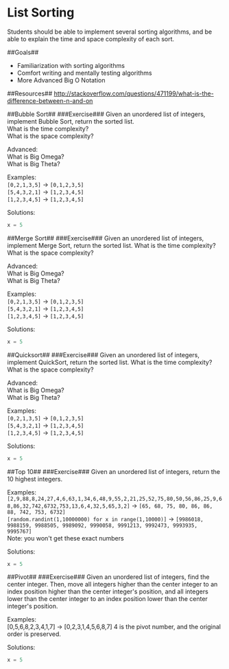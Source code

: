 List Sorting
==============
Students should be able to implement several sorting algorithms, and be able to explain the time and space complexity of each sort.  

##Goals##

* Familiarization with sorting algorithms
* Comfort writing and mentally testing algorithms
* More Advanced Big O Notation

##Resources##
http://stackoverflow.com/questions/471199/what-is-the-difference-between-n-and-on  

##Bubble Sort##
###Exercise###
Given an unordered list of integers, implement Bubble Sort, return the sorted list.  
What is the time complexity?  
What is the space complexity?  

Advanced:  
What is Big Omega?  
What is Big Theta?  

Examples:  
`[0,2,1,3,5]` -> `[0,1,2,3,5]`  
`[5,4,3,2,1]` -> `[1,2,3,4,5]`  
`[1,2,3,4,5]` -> `[1,2,3,4,5]`  


Solutions:  
```python
x = 5
```

##Merge Sort##
###Exercise###
Given an unordered list of integers, implement Merge Sort, return the sorted list.
What is the time complexity?  
What is the space complexity?  

Advanced:  
What is Big Omega?  
What is Big Theta?  


Examples:  
`[0,2,1,3,5]` -> `[0,1,2,3,5]`  
`[5,4,3,2,1]` -> `[1,2,3,4,5]`  
`[1,2,3,4,5]` -> `[1,2,3,4,5]`  

Solutions:  
```python
x = 5
```

##Quicksort##
###Exercise###
Given an unordered list of integers, implement QuickSort, return the sorted list.
What is the time complexity?  
What is the space complexity?  

Advanced:  
What is Big Omega?  
What is Big Theta?  

Examples:  
`[0,2,1,3,5]` -> `[0,1,2,3,5]`  
`[5,4,3,2,1]` -> `[1,2,3,4,5]`  
`[1,2,3,4,5]` -> `[1,2,3,4,5]`  

Solutions:  
```python
x = 5
```

##Top 10##
###Exercise###
Given an unordered list of integers, return the 10 highest integers.


Examples:  
`[2,9,88,8,24,27,4,6,63,1,34,6,48,9,55,2,21,25,52,75,80,50,56,86,25,9,68,86,32,742,6732,753,13,6,4,32,5,65,3,2]` 
-> `[65, 68, 75, 80, 86, 86, 88, 742, 753, 6732]`  
`[random.randint(1,10000000) for x in range(1,10000)]` -> `[9986018, 9988159, 9988505, 9989092, 9990058, 9991213, 9992473, 9993935, 9995767]`  
Note: you won't get these exact numbers  

Solutions:  
```python
x = 5
```

##Pivot##
###Exercise###
Given an unordered list of integers, find the center integer. Then, move all integers higher than the center integer to an index position higher than the center integer's position, and all integers lower than the center integer to an index position lower than the center integer's position.


Examples:  
[0,5,6,8,2,3,4,1,7] -> [0,2,3,1,4,5,6,8,7]
4 is the pivot number, and the original order is preserved.


Solutions:  
```python
x = 5
```
